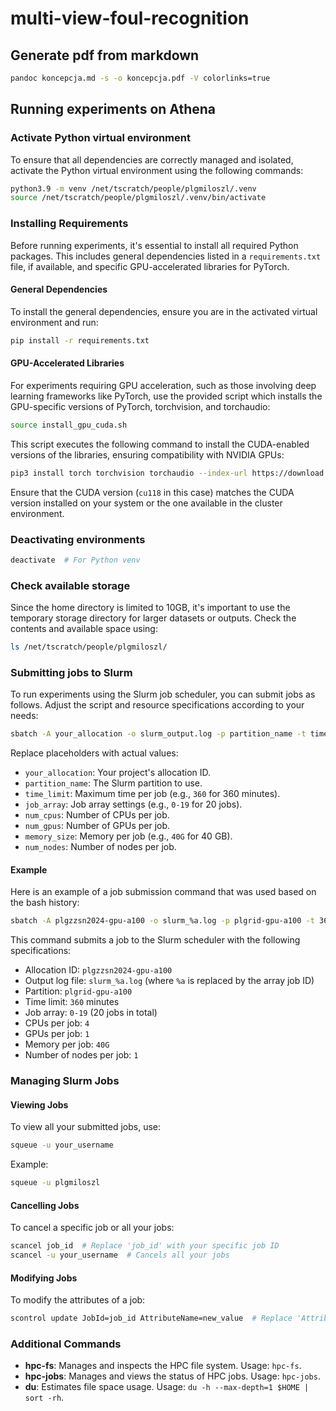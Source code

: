 # multi-view-foul-recognition


## Generate pdf from markdown
```bash
pandoc koncepcja.md -s -o koncepcja.pdf -V colorlinks=true
```

## Running experiments on Athena

### Activate Python virtual environment
To ensure that all dependencies are correctly managed and isolated, activate the Python virtual environment using the following commands:
```bash
python3.9 -m venv /net/tscratch/people/plgmiloszl/.venv
source /net/tscratch/people/plgmiloszl/.venv/bin/activate
```

### Installing Requirements
Before running experiments, it's essential to install all required Python packages. This includes general dependencies listed in a `requirements.txt` file, if available, and specific GPU-accelerated libraries for PyTorch.
#### General Dependencies
To install the general dependencies, ensure you are in the activated virtual environment and run:
```bash
pip install -r requirements.txt
```

#### GPU-Accelerated Libraries
For experiments requiring GPU acceleration, such as those involving deep learning frameworks like PyTorch, use the provided script which installs the GPU-specific versions of PyTorch, torchvision, and torchaudio:
```bash
source install_gpu_cuda.sh
```

This script executes the following command to install the CUDA-enabled versions of the libraries, ensuring compatibility with NVIDIA GPUs:
```bash
pip3 install torch torchvision torchaudio --index-url https://download.pytorch.org/whl/cu118
```

Ensure that the CUDA version (`cu118` in this case) matches the CUDA version installed on your system or the one available in the cluster environment.

### Deactivating environments
```bash
deactivate  # For Python venv
```

### Check available storage
Since the home directory is limited to 10GB, it's important to use the temporary storage directory for larger datasets or outputs. Check the contents and available space using:
```bash
ls /net/tscratch/people/plgmiloszl/
```

### Submitting jobs to Slurm
To run experiments using the Slurm job scheduler, you can submit jobs as follows. Adjust the script and resource specifications according to your needs:
```bash
sbatch -A your_allocation -o slurm_output.log -p partition_name -t time_limit --array job_array -c num_cpus --gres gpu:num_gpus --mem memory_size --nodes num_nodes run_train_vars.sh
```

Replace placeholders with actual values:
- `your_allocation`: Your project's allocation ID.
- `partition_name`: The Slurm partition to use.
- `time_limit`: Maximum time per job (e.g., `360` for 360 minutes).
- `job_array`: Job array settings (e.g., `0-19` for 20 jobs).
- `num_cpus`: Number of CPUs per job.
- `num_gpus`: Number of GPUs per job.
- `memory_size`: Memory per job (e.g., `40G` for 40 GB).
- `num_nodes`: Number of nodes per job.

#### Example
Here is an example of a job submission command that was used based on the bash history:
```bash
sbatch -A plgzzsn2024-gpu-a100 -o slurm_%a.log -p plgrid-gpu-a100 -t 360 --array 0-19 -c 4 --gres gpu:1 --mem 40G --nodes 1 run_train_vars.sh
```

This command submits a job to the Slurm scheduler with the following specifications:
- Allocation ID: `plgzzsn2024-gpu-a100`
- Output log file: `slurm_%a.log` (where `%a` is replaced by the array job ID)
- Partition: `plgrid-gpu-a100`
- Time limit: `360` minutes
- Job array: `0-19` (20 jobs in total)
- CPUs per job: `4`
- GPUs per job: `1`
- Memory per job: `40G`
- Number of nodes per job: `1`

### Managing Slurm Jobs

#### Viewing Jobs
To view all your submitted jobs, use:
```bash
squeue -u your_username
```

Example:
```bash
squeue -u plgmiloszl
```

#### Cancelling Jobs
To cancel a specific job or all your jobs:
```bash
scancel job_id  # Replace 'job_id' with your specific job ID
scancel -u your_username  # Cancels all your jobs
```

#### Modifying Jobs
To modify the attributes of a job:
```bash
scontrol update JobId=job_id AttributeName=new_value  # Replace 'AttributeName' and 'new_value' appropriately
```

### Additional Commands

- **hpc-fs**: Manages and inspects the HPC file system. Usage: `hpc-fs`.
- **hpc-jobs**: Manages and views the status of HPC jobs. Usage: `hpc-jobs`.
- **du**: Estimates file space usage. Usage: `du -h --max-depth=1 $HOME | sort -rh`.
